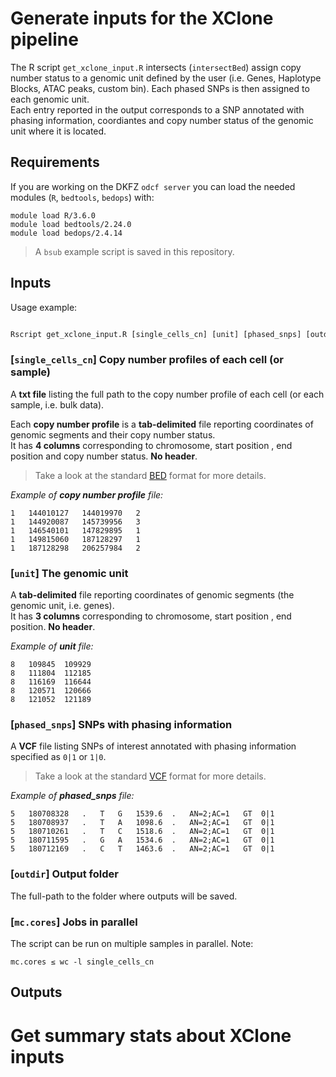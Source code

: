 # Generate inputs for the XClone pipeline

The R script `get_xclone_input.R` intersects (`intersectBed`) assign copy number status to a genomic unit defined by the user (i.e. Genes, Haplotype Blocks, ATAC peaks, custom bin). Each phased SNPs is then assigned to each genomic unit.<br/>
Each entry reported in the output corresponds to a SNP annotated with phasing information, coordiantes and copy number status of the genomic unit where it is located. 

## Requirements

If you are working on the DKFZ `odcf server` you can load the needed modules (`R`, `bedtools`, `bedops`) with:
```
module load R/3.6.0  
module load bedtools/2.24.0
module load bedops/2.4.14
```
> A `bsub` example script is saved in this repository.  

## Inputs

Usage example:
```R

Rscript get_xclone_input.R [single_cells_cn] [unit] [phased_snps] [outdir] [mc.cores]

```

### [`single_cells_cn`] Copy number profiles of each cell (or sample) 
A **txt file** listing the full path to the copy number profile of each cell (or each sample, i.e. bulk data).

Each **copy number profile** is a **tab-delimited** file reporting coordinates of genomic segments and their copy number status.<br/>
It has **4 columns** corresponding to chromosome, start position , end position and copy number status. **No header**.<br/>
> Take a look at the standard [BED](http://genome.ucsc.edu/FAQ/FAQformat#format1) format for more details.

*Example of **copy number profile** file:*
```
1	144010127	144019970	2
1	144920087	145739956	3
1	146540101	147829895	1
1	149815060	187128297	1
1	187128298	206257984	2
```

### [`unit`] The genomic unit 
A **tab-delimited** file reporting coordinates of genomic segments (the genomic unit, i.e. genes).<br/>
It has **3 columns** corresponding to chromosome, start position , end position. **No header**.

*Example of **unit** file:*
```
8	109845	109929
8	111804	112185
8	116169	116644
8	120571	120666
8	121052	121189
```

### [`phased_snps`] SNPs with phasing information 
A **VCF** file listing SNPs of interest annotated with phasing information specified as `0|1` or `1|0`.
> Take a look at the standard [VCF](https://samtools.github.io/hts-specs/VCFv4.2.pdf) format for more details.

*Example of **phased_snps** file:*
```
5	180708328	.	T	G	1539.6	.	AN=2;AC=1	GT	0|1
5	180708937	.	T	A	1098.6	.	AN=2;AC=1	GT	0|1
5	180710261	.	T	C	1518.6	.	AN=2;AC=1	GT	0|1
5	180711595	.	G	A	1534.6	.	AN=2;AC=1	GT	0|1
5	180712169	.	C	T	1463.6	.	AN=2;AC=1	GT	0|1
```

### [`outdir`] Output folder 
The full-path to the folder where outputs will be saved.

### [`mc.cores`] Jobs in parallel
The script can be run on multiple samples in parallel.
Note:
```
mc.cores ≤ wc -l single_cells_cn
```
## Outputs

# Get summary stats about XClone inputs
